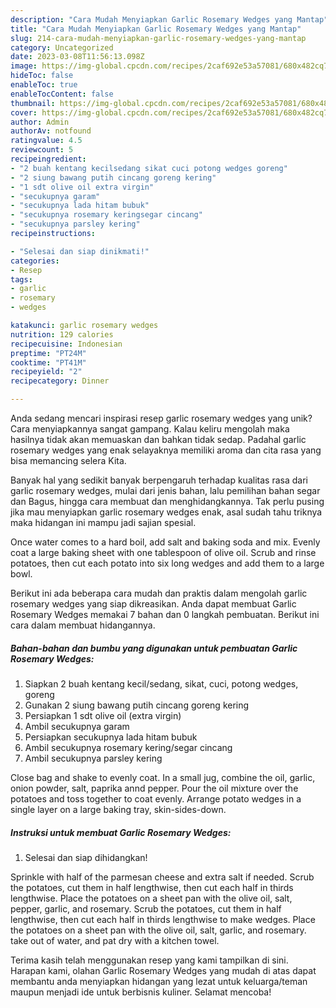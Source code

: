 ```yaml
---
description: "Cara Mudah Menyiapkan Garlic Rosemary Wedges yang Mantap"
title: "Cara Mudah Menyiapkan Garlic Rosemary Wedges yang Mantap"
slug: 214-cara-mudah-menyiapkan-garlic-rosemary-wedges-yang-mantap
category: Uncategorized
date: 2023-03-08T11:56:13.098Z
image: https://img-global.cpcdn.com/recipes/2caf692e53a57081/680x482cq70/garlic-rosemary-wedges-foto-resep-utama.jpg
hideToc: false
enableToc: true
enableTocContent: false
thumbnail: https://img-global.cpcdn.com/recipes/2caf692e53a57081/680x482cq70/garlic-rosemary-wedges-foto-resep-utama.jpg
cover: https://img-global.cpcdn.com/recipes/2caf692e53a57081/680x482cq70/garlic-rosemary-wedges-foto-resep-utama.jpg
author: Admin
authorAv: notfound
ratingvalue: 4.5
reviewcount: 5
recipeingredient:
- "2 buah kentang kecilsedang sikat cuci potong wedges goreng"
- "2 siung bawang putih cincang goreng kering"
- "1 sdt olive oil extra virgin"
- "secukupnya garam"
- "secukupnya lada hitam bubuk"
- "secukupnya rosemary keringsegar cincang"
- "secukupnya parsley kering"
recipeinstructions:

- "Selesai dan siap dinikmati!"
categories:
- Resep
tags:
- garlic
- rosemary
- wedges

katakunci: garlic rosemary wedges 
nutrition: 129 calories
recipecuisine: Indonesian
preptime: "PT24M"
cooktime: "PT41M"
recipeyield: "2"
recipecategory: Dinner

---
```





Anda sedang mencari inspirasi resep garlic rosemary wedges yang unik? Cara menyiapkannya sangat gampang. Kalau keliru mengolah maka hasilnya tidak akan memuaskan dan bahkan tidak sedap. Padahal garlic rosemary wedges yang enak selayaknya memiliki aroma dan cita rasa yang bisa memancing selera Kita.





Banyak hal yang sedikit banyak berpengaruh terhadap kualitas rasa dari garlic rosemary wedges, mulai dari jenis bahan, lalu pemilihan bahan segar dan Bagus, hingga cara membuat dan menghidangkannya. Tak perlu pusing jika mau menyiapkan garlic rosemary wedges enak,      asal sudah tahu triknya maka hidangan ini mampu jadi sajian spesial.














Once water comes to a hard boil, add salt and baking soda and mix. Evenly coat a large baking sheet with one tablespoon of olive oil. Scrub and rinse potatoes, then cut each potato into six long wedges and add them to a large bowl.






Berikut ini ada beberapa cara mudah dan praktis dalam mengolah garlic rosemary wedges yang siap dikreasikan. Anda dapat membuat Garlic Rosemary Wedges memakai 7 bahan dan 0 langkah pembuatan. Berikut ini cara dalam membuat hidangannya.

<!--inarticleads1-->

##### Bahan-bahan dan bumbu yang digunakan untuk pembuatan Garlic Rosemary Wedges:

1. Siapkan 2 buah kentang kecil/sedang, sikat, cuci, potong wedges, goreng
1. Gunakan 2 siung bawang putih cincang goreng kering
1. Persiapkan 1 sdt olive oil (extra virgin)
1. Ambil secukupnya garam
1. Persiapkan secukupnya lada hitam bubuk
1. Ambil secukupnya rosemary kering/segar cincang
1. Ambil secukupnya parsley kering


Close bag and shake to evenly coat. In a small jug, combine the oil, garlic, onion powder, salt, paprika annd pepper. Pour the oil mixture over the potatoes and toss together to coat evenly. Arrange potato wedges in a single layer on a large baking tray, skin-sides-down. 

<!--inarticleads2-->

##### Instruksi untuk membuat Garlic Rosemary Wedges:


1. Selesai dan siap dihidangkan!

Sprinkle with half of the parmesan cheese and extra salt if needed. Scrub the potatoes, cut them in half lengthwise, then cut each half in thirds lengthwise. Place the potatoes on a sheet pan with the olive oil, salt, pepper, garlic, and rosemary. Scrub the potatoes, cut them in half lengthwise, then cut each half in thirds lengthwise to make wedges. Place the potatoes on a sheet pan with the olive oil, salt, garlic, and rosemary. take out of water, and pat dry with a kitchen towel. 

Terima kasih telah menggunakan resep yang kami tampilkan di sini. Harapan kami, olahan Garlic Rosemary Wedges yang mudah di atas dapat membantu anda menyiapkan hidangan yang lezat untuk keluarga/teman maupun menjadi ide untuk berbisnis kuliner. Selamat mencoba!
